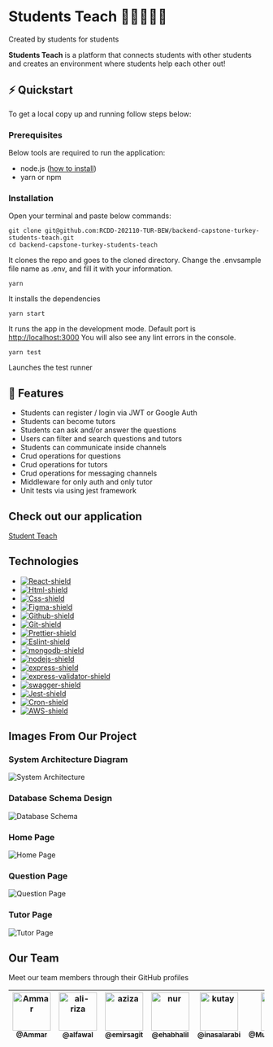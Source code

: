 # Students Teach 👩‍🎓👨🏿‍🎓

<p float="right">Created by students for students</p>
<p>
  <b>Students Teach</b> is a platform that connects students with other students and creates an environment where students help each other out!
</p>

## ⚡️ Quickstart

To get a local copy up and running follow steps below:

### Prerequisites

Below tools are required to run the application:

- node.js ([how to install](https://nodejs.org/en/download/))
- yarn or npm

### Installation

Open your terminal and paste below commands:

```shell
git clone git@github.com:RCDD-202110-TUR-BEW/backend-capstone-turkey-students-teach.git
cd backend-capstone-turkey-students-teach
```

It clones the repo and goes to the cloned directory.
Change the .envsample file name as .env, and fill it with your information.

```shell
yarn
```

It installs the dependencies

```shell
yarn start
```

It runs the app in the development mode.
Default port is [http://localhost:3000](http://localhost:3000)
You will also see any lint errors in the console.

```shell
yarn test
```

Launches the test runner

## 🎯 Features

- Students can register / login via JWT or Google Auth
- Students can become tutors
- Students can ask and/or answer the questions
- Users can filter and search questions and tutors
- Students can communicate inside channels
- Crud operations for questions
- Crud operations for tutors
- Crud operations for messaging channels
- Middleware for only auth and only tutor
- Unit tests via using jest framework

## Check out our application

[Student Teach](http://localhost:3000)

## Technologies

- [![React-shield]][React-link]
- [![Html-shield]][Html-link]
- [![Css-shield]][Css-link]
- [![Figma-shield]][Figma-link]
- [![Github-shield]][Github-link]
- [![Git-shield]][Git-link]
- [![Prettier-shield]][Prettier-link]
- [![Eslint-shield]][Eslint-link]
- [![mongodb-shield]][mongodb-link]
- [![nodejs-shield]][nodejs-link]
- [![express-shield]][express-link]
- [![express-validator-shield]][express-validator-link]
- [![swagger-shield]][swagger-link]
- [![Jest-shield]][Jest-link]
- [![Cron-shield]][Cron-link]
- [![AWS-shield]][AWS-link]

## Images From Our Project

### System Architecture Diagram

![System Architecture ](https://github.com/RCDD-202110-TUR-BEW/backend-capstone-turkey-students-teach)

### Database Schema Design

![Database Schema](https://github.com/RCDD-202110-TUR-BEW/backend-capstone-turkey-students-teach)

### Home Page

![Home Page](https://github.com/RCDD-202110-TUR-BEW/backend-capstone-turkey-students-teach)

### Question Page

![Question Page](https://github.com/RCDD-202110-TUR-BEW/backend-capstone-turkey-students-teach)

### Tutor Page

![Tutor Page](https://github.com/RCDD-202110-TUR-BEW/backend-capstone-turkey-students-teach)

## Our Team

Meet our team members through their GitHub profiles

| [<img alt="Ammar" src="https://avatars.githubusercontent.com/u/35445761?v=4?size=75" width="75"><br><sub>@Ammar</sub>](https://github.com/Ammar-64) | [<img alt="ali-riza" src="https://avatars.githubusercontent.com/u/61620817?v=4?size=75" width="75"><br><sub>@alfawal</sub>](https://github.com/alfawal) | [<img alt="aziza" src="https://avatars.githubusercontent.com/u/37173514?v=4?v=4?size=75" width="75"><br><sub>@emirsagit</sub>](https://github.com/emirsagit) | [<img alt="nur" src="https://avatars.githubusercontent.com/u/86510849?v=4?size=75" width="75"><br><sub>@ehabhalil</sub>](https://github.com/ehabhalil) | [<img alt="kutay" src="https://avatars.githubusercontent.com/u/88327053?v=4?size=75" width="75"><br><sub>@inasalarabi</sub>](https://github.com/inasalarabi) | [<img alt="moulham" src="https://avatars.githubusercontent.com/u/53450544?v=4?size=75" width="75"><br><sub>@Muhammeday99</sub>](https://github.com/Muhammeday99) |
| --------------------------------------------------------------------------------------------------------------------------------------------------- | ------------------------------------------------------------------------------------------------------------------------------------------------------- | ------------------------------------------------------------------------------------------------------------------------------------------------------------ | ------------------------------------------------------------------------------------------------------------------------------------------------------ | ------------------------------------------------------------------------------------------------------------------------------------------------------------ | ---------------------------------------------------------------------------------------------------------------------------------------------------------------- |

<!-- LINKS -->

[react-shield]: https://img.shields.io/badge/react-61DAFB?style=flat&logo=react&logoColor=white
[react-link]: https://reactjs.org/
[html-shield]: https://img.shields.io/badge/html-E34F26?style=flat&logo=html5&logoColor=white
[html-link]: https://en.wikipedia.org/wiki/HTML
[css-shield]: https://img.shields.io/badge/CSS3-1572B6?style=flat&logo=css3&logoColor=white
[css-link]: https://en.wikipedia.org/wiki/CSS
[figma-shield]: https://img.shields.io/badge/Figma-F24E1E?style=flat&logo=figma&logoColor=white
[figma-link]: https://www.figma.com/
[github-shield]: https://img.shields.io/badge/github-181717?style=flat&logo=github&logoColor=white
[github-link]: https://github.com/
[git-shield]: https://img.shields.io/badge/Git-F05032?style=flat&logo=git&logoColor=white
[git-link]: https://git-scm.com/
[prettier-shield]: https://img.shields.io/badge/Prettier-F7B93E?style=flat&logo=Prettier&logoColor=white
[prettier-link]: https://prettier.io/
[eslint-shield]: https://img.shields.io/badge/eslint-4B32C3?style=flat&logo=eslint&logoColor=white
[eslint-link]: https://eslint.org/
[mongodb-shield]: https://img.shields.io/badge/mongodb-47A248?style=flat&logo=mongodb&logoColor=white
[mongodb-link]: https://www.mongodb.com/atlas/database
[nodejs-shield]: https://img.shields.io/badge/node_js-339933?style=flat&logo=node.js&logoColor=white
[nodejs-link]: https://nodejs.dev/learn/get-http-request-body-data-using-nodejs
[express-shield]: https://img.shields.io/badge/express-000000?style=flat&logo=express&logoColor=white
[express-link]: https://expressjs.com/
[express-validator-shield]: https://img.shields.io/badge/express_validator-7457c2?style=flat
[express-validator-link]: https://express-validator.github.io/docs/
[jwt-shield]: https://img.shields.io/badge/jwt-000000?style=flat&logo=json-web-tokens&logoColor=white
[jwt-link]: https://jwt.io/
[swagger-shield]: https://img.shields.io/badge/swagger-85EA2D?style=flat&logo=swagger&logoColor=white
[swagger-link]: https://swagger.io/
[jest-shield]: https://img.shields.io/badge/jest-C21325?style=flat&logo=jest&logoColor=white
[jest-link]: https://jestjs.io/
[cron-shield]: https://img.shields.io/badge/node_cron-185717?style=flat
[cron-link]: https://en.wikipedia.org/wiki/Cron
[aws-shield]: https://img.shields.io/badge/Amazon_AWS-232F3E?style=flate&logo=Amazon-AWS&logoColor=white
[aws-link]: https://en.wikipedia.org/wiki/Amazon_Web_Services
